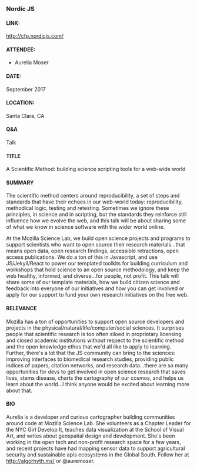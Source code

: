 ### Nordic JS

#### LINK:
<http://cfp.nordicjs.com/>

#### ATTENDEE:
* Aurelia Moser

#### DATE:
September 2017

#### LOCATION:
Santa Clara, CA

#### Q&A
Talk

#### TITLE

A Scientific Method: building science scripting tools for a web-wide world

#### SUMMARY
The scientific method centers around reproducibility, a set of steps and standards that have their echoes in our web-world today: reproducibility, methodical logic, testing and retesting. Sometimes we ignore these principles, in science and in scripting, but the standards they reinforce still influence how we evolve the web, and this talk will be about sharing some of what we know in science software with the wider world online.

At the Mozilla Science Lab, we build open science projects and programs to support scientists who want to open source their research materials...that means open data, open research findings, accessible retractions, open access publications. We do a ton of this in Javascript, and use JS/Jekyll/React to power our templated toolkits for building curriculum and workshops that hold science to an open source methodology, and keep the web healthy, informed, and diverse...for people, not profit. This talk will share some of our template materials, how we build citizen science and feedback into everyone of our initiatives and how you can get involved or apply for our support to fund your own research initiatives on the free web.


#### RELEVANCE
Mozilla has a ton of opportunities to support open source developers and projects in the physical/natural/life/computer/social sciences. It surprises people that scientific research is too often siloed in proprietary licensing and closed academic institutions without respect to the scientific method and the open knowledge ethos that we'd all like to apply to learning. Further, there's a lot that the JS community can bring to the sciences: improving interfaces to biomedical research studies, providing public indices of papers, citation networks, and research data...there are so many opportunities for devs to get involved in open science research that saves lives, stems disease, charts the cartography of our cosmos, and helps us learn about the world...I think anyone would be excited about learning more about that.

#### BIO

Aurelia is a developer and curious cartographer building communities around code at Mozilla Science Lab. She volunteers as a Chapter Leader for the NYC Girl Develop It, teaches data visualization at the School of Visual Art, and writes about geospatial design and development. She's been working in the open tech and non-profit research space for a few years, and recent projects have had mapping sensor data to support agricultural security and sustainable apis ecosystems in the Global South. Follow her at http://algorhyth.ms/ or @auremoser.
